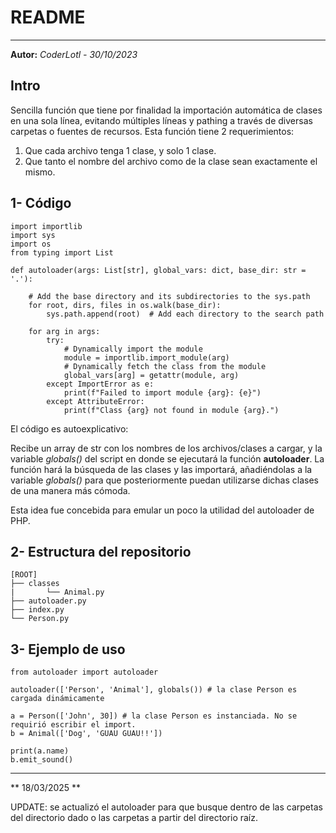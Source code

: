 # README
---
**Autor:** *CoderLotl - 30/10/2023*

## Intro

Sencilla función que tiene por finalidad la importación automática de clases en una sola línea, evitando múltiples líneas y pathing a través de diversas carpetas o fuentes de recursos.
Esta función tiene 2 requerimientos:
1. Que cada archivo tenga 1 clase, y solo 1 clase.
2. Que tanto el nombre del archivo como de la clase sean exactamente el mismo.


## 1- Código
    import importlib
    import sys
    import os
    from typing import List

    def autoloader(args: List[str], global_vars: dict, base_dir: str = '.'):

        # Add the base directory and its subdirectories to the sys.path
        for root, dirs, files in os.walk(base_dir):
            sys.path.append(root)  # Add each directory to the search path

        for arg in args:
            try:
                # Dynamically import the module
                module = importlib.import_module(arg)
                # Dynamically fetch the class from the module
                global_vars[arg] = getattr(module, arg)
            except ImportError as e:
                print(f"Failed to import module {arg}: {e}")
            except AttributeError:
                print(f"Class {arg} not found in module {arg}.")

El código es autoexplicativo:

Recibe un array de str con los nombres de los archivos/clases a cargar, y la variable *globals()* del script en donde se ejecutará la función **autoloader**.
La función hará la búsqueda de las clases y las importará, añadiéndolas a la variable *globals()* para que posteriormente puedan utilizarse dichas clases de una manera más cómoda.

Esta idea fue concebida para emular un poco la utilidad del autoloader de PHP.

## 2- Estructura del repositorio

    [ROOT]
    ├── classes
    |       └── Animal.py
    ├── autoloader.py
    ├── index.py
    └── Person.py

## 3- Ejemplo de uso

    from autoloader import autoloader

    autoloader(['Person', 'Animal'], globals()) # la clase Person es cargada dinámicamente

    a = Person(['John', 30]) # la clase Person es instanciada. No se requirió escribir el import.
    b = Animal(['Dog', 'GUAU GUAU!!'])

    print(a.name)
    b.emit_sound()

- - - 

** 18/03/2025 **

UPDATE: se actualizó el autoloader para que busque dentro de las carpetas del directorio dado o las carpetas a partir del directorio raíz.